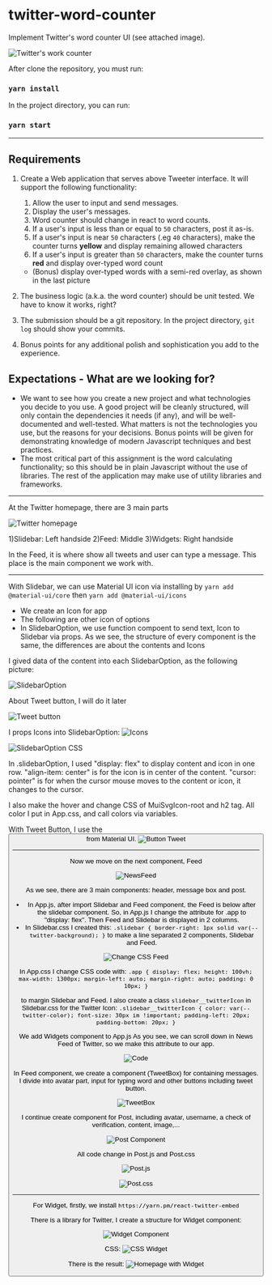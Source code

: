 # twitter-word-counter
Implement Twitter's word counter UI (see attached image).

![Twitter's work counter](https://gist.githubusercontent.com/huygn/ceda027d1f679ba2a99a2630815e5ff7/raw/d860a2917372c8f155e9a2c20161d9076e4b8340/image.jpg)

After clone the repository, you must run:

### `yarn install` 

In the project directory, you can run:

### `yarn start`

_______________________________________
## Requirements

1. Create a Web application that serves above Tweeter interface. It will support the following functionality:

    1. Allow the user to input and send messages.
    1. Display the user's messages.
    1. Word counter should change in react to word counts.
    1. If a user's input is less than or equal to `50` characters, post it as-is.
    1. If a user's input is near `50` characters (.eg `40` characters), make the counter turns **yellow** and display remaining allowed characters
    1. If a user's input is greater than `50` characters, make the counter turns **red** and display over-typed word count
      - (Bonus) display over-typed words with a semi-red overlay, as shown in the last picture

2. The business logic (a.k.a. the word counter) should be unit tested. We have to know it works, right?
3. The submission should be a git repository. In the project directory, `git log` should show your commits.
4. Bonus points for any additional polish and sophistication you add to the experience.

## Expectations - What are we looking for?

- We want to see how you create a new project and what technologies you decide to you use. A good project will be cleanly structured, will only contain the dependencies it needs (if any), and will be well-documented and well-tested. What matters is not the technologies you use, but the reasons for your decisions. Bonus points will be given for demonstrating knowledge of modern Javascript techniques and best practices.
- The most critical part of this assignment is the word calculating functionality; so this should be in plain Javascript without the use of libraries. The rest of the application may make use of utility libraries and frameworks.
_______________________________________

At the Twitter homepage, there are 3 main parts

![Twitter homepage](https://lh3.googleusercontent.com/01Cz8C7ZBp6USRXf-Ge_WAfdYhW72VLRd-P86OH-lTtz49etSj9Q9JwYyyT_7L6NOyLL2cO_sDjGLraHyQxqoDwSKn_BepQo_j0wTPWg7LCGmIq4j_AdJcoH_3SL4UVoFxgBpvnwQyp6t52m5QMgzGj6O_5139uMnh_iFrIzity76PISfi6Sl7R7sVb73e9J9txq-FH6V9qPOtqXtO25pIpVzgaXZsLiKZLD1N4-Mx5NqHjto4gh9FtS0khxcC9jPfJHmO7-iGQnKrm6IvyW_sgQBgCkAHXuPJCLP_wZHwQLaR4mKaGsP-SnQP9qMuaFaErkuGZHPdW0RpKQ05_N_xQW43SUTU3IxioqPusQcI9vvXmd3ta8qkRuRY6MqmL1P9lgcQspJvyeYrxZFQCuynsiIuOk38g3V8rzZjeR3GXxXO3pTc_rnP4V75Z7sibK3xn7NOMjfyv9efFYFad3YbU2W6s9ZZRN3RRtNUF3ejEhz0XYVEJuTmX7ou6BE7MhNy8Rcb519Yf25X72LyvivRHfBUJ_PoJxwC5NNnbNNqhJTDqHsdSXZHccc5kxslN6K6uEsheJ9rohEaJoZbLG60K4mdnLS-IgDU5U9hm2fujkUUtay_c5-QeVrBDW9DamYqS21kY4cZca8ERNVkfCQcjVxj68avvO8cQMUZo7Vmv6ne18190yqnF54QGwM0xI_-W2AHddpPAC---AgbMoZWc=w1688-h949-no?authuser=0)

1)Slidebar: Left handside
2)Feed: Middle
3)Widgets: Right handside

In the Feed, it is where show all tweets and user can type a message. This place is the main component we work with.

_______________________________________
With Slidebar, we can use Material UI icon via installing by `yarn add @material-ui/core` then `yarn add @material-ui/icons`
- We create an Icon for app
- The following are other icon of options 
- In SlidebarOption, we use function compoent to send text, Icon to Slidebar via props. As we see, the structure of every component is the same, the differences are about the contents and Icons

I gived data of the content into each SlidebarOption, as the following picture:

 ![SlidebarOption](https://lh3.googleusercontent.com/cJDPtThFNOKCJWycxxA6VDOJXXzqlTk_Lm-JzcXbXDzEc92YBmz9x7eZhCiV-aNaYj-T9FRs_oDJduzoGc1Nx0CW8CJDBI8XrxvwzQVcjMTxXNUBoyziWlczneOkwLL8QaMn6u0UBLRRUWTJTzhA0zTc-McLpIXr3Q1gp1qd3gDV1833rWdwqY95AQ7tiDIthfmHJ3ucgcdOrNJ3qOPXAtGRNm4Cqkv4A9uMjAa0iMAhhp2A08UZTadbG5kfV-QoIfyDrF4axzC5N3LSJU-cGtqFgIYUb1af0V8Oj2rDjIz7yl7BLQrr654p9zP1KE9y1wm800P4eJdxeR2s25ZxOV8xFihFouC9cwjAmT4iIKAiSCvWrlvhHSw-K3Q4YMtKBf0BovsluKHA3WMxesH3gOYX-dpHxkGzWnN_KzEzCjTF4JleP6DCTUBOZmmuJJO8WKQ467AMoBeJIpx37ygntm8NcdCTAeQjugz7wzEW3qaL29utLTFs-2wMahGNQOFFrb2IIUXY8N84Z00vNREDAHw3vnDcu2zpt6jtCSsWds8OAuTq0wb-PqdtB2L5DihGXK-IPB8RhIzRJ0QrpCkn0ZNJdDiuTTKbuoH37kM-N5Jq96Y6MAugvkvRQoVjM1ly7Akjpu-rfSaYkARL7QnBJi2leQUwIOBkXl5BKIWRPBd4uocGahcU_PkR-NpCtErRggwJfF6UmwRu78-HnExBFkE=w1688-h949-no?authuser=0)

 About Tweet button, I will do it later

 ![Tweet button](https://lh3.googleusercontent.com/y8w8lWFfUVdnV3aU6XlLnHvadmkODgl5rdSpS_pk1qPnrSN9GV3bNsEcl4EtRUY_14-IVCCktyuJ8Afj-cGhjQl5hMoMXa-RivghP3DUH910S2ZSIYPKjpb1o_K-sDUIf430R82IkF3LXou1ZpIPJ7KPJoJChNLutkmEZR8EXk3XLXMKODbEB60vFsenv_HK2PkWH8FjeY9w17d5BeHibM_Z3PrVLPsrSMW0gRE7e4vH5FbH45WCFTbBU-fodAUwd3Jn_1r4SwtHgBbgfUN7orfiJE_Ul-4mcTmuF7_iUJc-tRxfAlGeYf89r2w8Tx62R4I3pQxOFSVAN0VeIzBUqcmJze4EvWemvw0bl9z-j4FD4iPts_JFFiYh1DsCuA2LiHva-pW2_BnRm8QpISFqdSYmkMpP8jf-yScgRMZWvNHIUU3_5EjZWiqEzapzYY3dDuslcCzLAsDuYJRF5ptbMWlA9H6XBPiAH335H87sbwqNGznJiRpfNQvtSACTLukDVRaYBxbc4F1tz2NLULDd7mZ0DK1ZVPURcj26YqqcW0cZCF1I3sJZV1loPFYhn64e6pt5_2AGvc8fc2JSKIn8H39iMZGZlIqPbvNSdkLT4LwgVEMl1kRPGAhT3YCpfpoRt1tmsn9ywBuFA3PF9_jIz81hsljhyAAYf5Vi9oDL5TRjWMdQglYEwwFs6x9o5tW9tSASsw8J9hGtj39N9e8E3dI=w1688-h949-no?authuser=0)

 I props Icons into SlidebarOption:
  ![Icons](https://lh3.googleusercontent.com/Qg_KO1a3zvCqcpMuzMkWSzeilrypIMAfFPN3FlMWPoqAYo58zy4Dralw6q4SpVVPf1yOtJTMjZ6VmSSwD2lZZEgQi3iJ5siqCSo_cw_P4_uIFFT66MIosSgqb9zbmBU2ID3tvvKH6j_mIQ7KrIf43QqgcVYZ927AfvY4NFJCp_sQAETqLU2mPYRbxTNhbmZgt7upcaarrhmb6qga9LhOlIxZkViCt5PVvYABq0ugTYF6rk7ceMSz8LmZdeEBj7Zf1Ky1hdaHQONw1OVHgy5gQ-YOOK5IRp1mevJBtk-04jjdgJYa9fWUr4nmP6LxRkUgkjun7wtTGrMWjl4Pfvk-fyQj2hafI3mf4kGqLZoUClqXsUM89BVO549PjkxrzqniF38q2e7GlAZbUVR60zzZEuTmJd72DY_LjwtA8tod2QoeO-LRhx9o6VnHWFNG6So9_ehm__lNTf_64ZAtJGOG9zx6469G04-BhFiH92yozBmTNjEtBNGCudgHYoWonZ8wkvLDgzqzIhYql-Q7_jOIXh_TvS2ESNnMEFGG7a1v8PPpLkcQAdgGb6F5MZEXNurn_NZaB_jPQ75Va3A4SFBTesDKApFSwI9mQOb5LUX-2D3KpRp6Yr3ssGuzRyEWpzmFz3_uaJlXBwP4GcW1hvkHaRZchgz7IvKL8VcQjruSnq9F7_oeuc_77e2GQbJ0HUkPF5FijKD26viiafmw6joIPDM=w1688-h949-no?authuser=0)

  ![SlidebarOption CSS](https://lh3.googleusercontent.com/TaUbBEvCowz--yrpUIWolhJ393f1TDLWEelx1Bzklx30-qdSh6DpS3iAAF7zJ-S9reP5AQBMuzGlovDu-WsnUPRc0g2tZ46nQhuMsz1JVxmZNaqVg31-abiwDLgyKU4FsXMGDIhgsgdg6B6IFt_8556X8K3-37QYsznmrdXL2a4H5eEbE6RijMHyxcH2SwXmmPssMzrhpEDOUq9OLY3JOK9YvXTXP6lnY2GFb2ysUnt-XzcTCYQQ2OSr04avjJoWZN1wjmBUT0SOH9T9nX-GqlCApYgTVuHkdKA-oqshsPF0TPriKaUhLzRLb5U9csOCWorYtqxoqxarq3AWCaAE8xeWkrSev-MK0CiKgedgmtYe83gcAejwSYbJ2ZVmaBYC3-yqRyCBn1GGEm8wWcuEjZ4vO4HpMgrPFIZJP8q8h6b1ExFbErP_i3_62_SZ5miYJCVCR8bi9nm7yjlF4hA5VCudCb-U2PBvQ8QQMWMMQ04q_maL0HqXNEX7I77P-LEEQaH1OuirGR2kGvHrZVZMb8gXNsomehW5JbNNEeqNoNEPHdtefiiWvSY-n2na_-FBCH1VLM29Yr7X-2tn1Nth-IUWEsCM4lVEF40bT37k1o6G6b-6Fx-q9mog2JqaOMq_M_l16wKuSACSbh0e4uZrG4kh038rwCGfYYcIPnDIR4kTVazV8jf00PyYveHq59PQIfw0S0b34No01Z9KZlxh2IQ=w1688-h949-no?authuser=0)

  In .slidebarOption, I used "display: flex" to display content and icon in one row. "align-item: center" is for the icon is in center of the content. "cursor: pointer" is for when the cursor mouse moves to the content or icon, it changes to the cursor.

  I also make the hover and change CSS of MuiSvgIcon-root and h2 tag. All color I put in App.css, and call colors via variables.

  With Tweet Button, I use the <Button> from Material UI. 
  ![Button Tweet](https://lh3.googleusercontent.com/Ze9XCaAmUewNZFUvJIE3Ves-gdba-rIp5Nx3H90KMqX_X18i0Ext3cuv9Wgru-BlnAeUu5lT-5Ng65kYRAJoi5ZEjef1ugGMdyEXUqlRWG3ek4qeKfLCKPtIZf2k53wLP61kFlTSixAF8kGiJ9t-Ow8gcXjwET0cQcGXEmjRjwePMwzhf8BcpBiX3yHH8A3GO778uimbnw1olkcfZzVoW72TgObEP-Y-SX-PKGwtL781p_25wn483qc2x-5fN2wwkGk-dF4EyNh3q6NLyiC4su6Oeer_rsIgT3DxvRrtrbZhMklA8rEHktIeio5Q3HVUoqBohSo95M2gntDt3XQtSNHTe_KKuSCrFfGPw7C90Ri_Z-UQMyTtXTDuHKuJ9lOXMMWJL8ytGyJMXrssNIgqSkjX6RoHcdMEK29c_0-ZogVZyJctSl1rdwfW1mLWo65lzZ9MmsnJWTw_Gj1_jHhSuMmj0jkPnIhQjJ4leVMJrVexaHavjl7mAlHoma6EMC_GYay2qOuv93b9QgGd-SkEVqRKg4GLhcnytp9I8Ed1vPDmK3B9x7YBTYuSv4aTf7c_gTwsZXtgztLThckWcxK2vtisuzycfnJMD2W6P4RXEMLUC9S6IEDrwEDw8hJ59X1IyfBFbICsClp6Db-Ba9hEusc8IGgSvTnDC5hDf91thvScyvHyUAxqUxQzbG2cMXl1V2b1YUK4pT1_aLJNJaowJ0w=w1688-h949-no?authuser=0)

_______________________________________
Now we move on the next component, Feed

![NewsFeed](https://lh3.googleusercontent.com/iQf2NAyNNRLgSu946UgxgtYd4D9kHVvsm2T30yUa-tCCSkyS1Dm_ngjRCpk6UZVZfAfZf3m4qjC_VOPp1Wb6O425qK4sAekiZhDsEC8eY7lRnNw_KUYryNBlbrgA2Xul4o6KV7UQRrzuKl6BMVbF2osan8pnUZ34n1lgYvJxFFDfbyk0GUCn54CnphQEwXlh-KJK9aUfAFob_PxXiU7xonje5LSCtm3bVsf0hR-mwlDXZSRun9EPyUzstC1o_W2ZVDsMRh8JNs3JAKeTL27VMoGGd-WZHXj1utNZ80yMSQ6fMVsk4-QvQeXnU5-mJBwTRxrGYrCknQcB--FbsFMPvdiKQlA9BX5aCtx0Tf7zDg9Y72PN4D0dMTDIRfV6Ge60bygYs7u9xybTwysp-MWGTzMk9A8N7wevU9QUMQmq5TIvkfrs5v6z65vIdUHwgMOaksYzqPgpnGJMQ-ecRChLW5WQqGiIdmWawByxVEh94rNWH-l5_-fGbPEXBMNkIu0eidSFoGsIQsBgzxf1oZEKpwFHMmbBo_1BOYvR7NsPJHHqI-9w367OO-OuvIFpWn3buNFq61EsswWCyFYQAJ5ztzG2YlaxWvfoYm7EKcgncdOwfEGptwMyPr4iUYSP0EQyjl-HZJtvRo6HZoryMHzK40o0o24Wri8d43LcsbGJ00m6C5PPKNuOdj6UFx3uU-gquVmPx1NO_-j5wlSnN8bcFFI=w1688-h949-no?authuser=0)

As we see, there are 3 main components: header, message box and post.

- In App.js, after import Slidebar and Feed component, the Feed is below after the slidebar component. So, in App.js I change the attribute for .app to "display: flex". Then Feed and Slidebar is displayed in 2 columns. 
- In Slidebar.css I created this:
`
.slidebar {
    border-right: 1px solid var(--twitter-background);
}
`
to make a line separated 2 components, Slidebar and Feed.

![Change CSS Feed](https://lh3.googleusercontent.com/QJQJnpgl1sMPS4Jopk62tgNxq1yyTqVUMs7_58etEJomXoNZj5CF0bRdjFUFaCwUlojaiH2hJsfG4mSNGd3aXuK0cMk66aBPwsj6Qy99puVnBIKdDpZftdzGmb_GkEdB_KaRvFvn8GW13fUaPppxKJsHJHXIxUOcqGacPn7xodMrQJD6Oip7LKuplKSbacOLFSR1Pi4VUQT-M9vn5V8pLO4JKpQsDdoDfBxZNWKDkQfVtdNcFmUWopaLDMuOXQj-0RpF8_etlXjBiNV4lMuGNXbB8zpCrcaLTJHLF5kxac4rV54cY32TLnceUtsPwgylM_pSGYPy3Xsx5hVNdG6U1LheC0HhP3oHhu0OM38q_xmKFRZdleeJvjCt7iyb73gBRjzQJIbCC1dZjcrzQ6An1OIsMdKg2U4G30naUi7XHH3__8KjThAnmrm2bw7AICu9jPMMZv6Pt82uqqxbhPd55leHjj4Tbp2SpxSPfXHqIm2FB9XahWboBHNLqD8P2AUiYF3z4Ul8gsJpTy4Xj7xhrnnKI5qavjrOD97JfERS0YBhFIuzWu9G-cCObS5pvkCUlr2G20TaHa-PEVRwxM-wUYWgG6uWVMf0VE7qhgU-uobkFnsA2_BCS1n7MsxeQRKNzzK2NaprTE6SaSo8a7U22bUq11ZwtJE7ryZIxgbOgyhKT6Y9S9Bj3LDdgjAQ5jDtfQPSyrKFFlWCwXxhPcSjPIo=w1688-h949-no?authuser=0)

In App.css I change CSS code with:
`.app {
    display: flex;
    height: 100vh;
    max-width: 1300px;
    margin-left: auto;
    margin-right: auto;
    padding: 0 10px;
}`

to margin Slidebar and Feed. I also create a class `slidebar__twitterIcon` in Slidebar.css for the Twitter Icon:
`.slidebar__twitterIcon {
    color: var(--twitter-color);
    font-size: 30px im !important;
    padding-left: 20px;
    padding-bottom: 20px;
}`

We add Widgets component to App.js
As you see, we can scroll down in News Feed of Twitter, so we make this attribute to our app.

![Code](https://lh3.googleusercontent.com/RLz8juLyqK6GgWBL4mw3F1RQa9aeT_GGgsnwDx19-UVcKd3M6zlCfS-rnYj3D4fsC6OZ4hq9u88faQXJqZ3_myUkVcXYaeuLfuPaGloMCkVKvpKtH88b6CpixQrGR6C9Hnw1gw9Pj6dz8vtcsrWj0IzjT8dhyU0_tiXBb0ZRi_zHkM-YvqrG2XMGI8VDThVi5Jom6VIyP8MECoIZM2m4d0HaR61c7n6UlprVIZZrKni7dxwxJo8S0rtKJ9rCtVyW9qA2VhfqQpgQAQqznIkfBhG2wdfE8Hji-gioqRuZybxGoWK-TyEUzlNXRmRQJAK0fiR12xmotQ_Td7YsV8nbLcSZ1DfMY7XnRhtekrOes6qr13QzwCk3MZVbRPeWxZCKyia9I61opJLtXPupfnYDr_1VfRrDn9RyNVd0hKrA5IQE4HA7TXj4CEQfc4IcEyAHGIbeWiLG2maOPDl1NgtIz3e9aXrY7LwYZAdZMddXu1O1ui53pQpU4I-cyQ2xJmWY5byrKxGANVxrRa3ug0DzWJrip-8Y5lNcgKGaQ_PQpCeW7xv87MECqjpKzzrmBd8i2mk3e1V3fzvcFjl0crTYBIw-SidcNOn2pq4AB5m5lkIeW4BC1ajcku7J82A_bMS9Obf9hkfT41BcBkyXNck5CcvEJK_aBHCuOsi2NqMYqVgdjEc1P5zzujRoBpyJ1xToiZSBajKD3tRP7J1iRo0q2R8=w907-h511-no?authuser=0)

In Feed component, we create a component (TweetBox) for containing messages. I divide into avatar part, input for typing word and other buttons including tweet button.

![TweetBox](https://lh3.googleusercontent.com/PemxgWbqw7SJlKfa-fyYKmMBmiYl3N7mHFTSCvitI0-EyLGLK-bm7rv5Jt14FK-UA87wifQU3bRJkrzQSViE4xMm_NrsYCybRzzz3CiD3sMXpsBuZutl2QQj6bSw238QQilZUzGk5ZKiSL4s-E5ktVNRd4NVUn-E6xVSgH5NbGdOyyCym7X3rwyt4ZbgLaLyXOMTzCiZ4bXSjacjUPAJ6ne-wmS-Kg_1xCbeEjjk_YQQD1GrUuUQGsdl-K2mIEG3NaHBQhiQW2eT1alNyq_bvegNoiluxxK98g5jeiTRxSdG2mVWs-q0QaL80PymQW_khRJh1Va7df2J2yx_nVzZKWvf4XBLk9n728vp4F-cIr6NFJ2TCBgI2iVYcn42_9pMhTtZWgTgTPNw2gTvAqfVDASyq7iFB6YEyS6OXBzDpbSuTjYzzHhMo9solGtRuv0bF4ub6SS-BL3s1YiWAVMFFlHdaLXJRz-wF9SDQhdL_XkEA1vQL7nPB2AWVVOg7iIBhlOqg_o9w75vrlNPoi1LISfrgx9X1qSWMN8hHFV59tVKwQOl9GnfXXEHoBCPk6HNw7OaFiUv2B13DkGT8qWpow1WqOcliWpj6iEzBdg4jj9A9zDYI7p5c4hhzxkLuID0LrDBDo5hYFdlcSN3i6AnoybuaFnYP4vMy99hvraAuUZpjMnopqwtsZ2p4YF9t-_vMZVWU-pazEwSYZq5229d8bE=w1688-h949-no?authuser=0)

I continue create component for Post, including avatar, username, a check of verification, content, image,...

![Post Component](https://lh3.googleusercontent.com/xRDCrZ33bXDrNJzT7BM7UOiHPU06TCWoDi4RfvqYQfZ0nN5FUnFDIKCBFXdSZEuFbWjTLRT73Jz7ocKp0hh9BxoeM0AvAybZGFEUhUf6nhDNh5RlwlXZvPtGNsi83XYEb2Dt8vo-irUYZMkbz73Y3fNBPInNMW5IpTUF4_N8ChnVqFEYx5bsTvf7sTRcc41Pbt2ndP7umYwd7hZ2pBrdJnWcuBL3K3ae1rEhS5N58FlBjWBUgmMTDNt_sAox_aB_Hj0bsOjwGa4Yvrbfv6aeFam_wX2ReRAF5XZ_v5e0AIN79357_i1xY6Al7LyuVYTNJbudWrXi7zXISS1bUdXQZjgeWWlsHNjr8ySPhYahJIWgFaOUoIac6XblJMcaJAYL2ZUMnan_j_pFoAXUopKX0csxVWQUt94Vl7BE-QfvKlqnIWmN2H3y55RhRQIPGEwgpDeM_mWISlEoBa_bNTc5bukXE_Xk-TFT5Bwz4SiqaYox7mhQaomVeWOhcRTqlLP10AAGqkAx63aijlfUbZ_nvHLpNpwxr-x9gSN76Z5O1cGOjVfc4bs3P-PxTeesGoUqaGa_XGEVsCXaSeD__EDwoyEozHugHYwPCVZ1v2gwoCZIkppPUXlGmOL09nqdo7f23Jc6mH75S7Nq-Tbdu08kKyvqta-wy8APbZApH_UTefd-ecW4rw7aex8mclSxsH9uYb5b1_BtPCeEvFVEerreMsI=w1688-h949-no?authuser=0)

All code change in Post.js and Post.css

![Post.js](https://lh3.googleusercontent.com/xziZcnR5h087XyA8szac4-Y3xlfFSeKMFJ0SpSfYLX4T9jxolfuLWGguX0V67qFHuTYMQ1pWGrb5lah4NR-d6OCcyNNBlfbXRmIe4YTzzI_RVLnDcsNF1mVIpjFXqvsenpw1rdHBJd-d0kwckJEjW33jGrpHiaeQ0Zq_4LSYNjRNFGhgfWmHm4lh4Ky458I8QZ2V335juNur0x9Xq35aUy_LS4sXlKnpGskHQ-Bvv-UVHRjNVSQ9y8LcmIlYbtcuHuCyjSHbvp9S3EalEilXUDVnN9lFR71kBiEi1rncyKPzOvoFq2vxistNNbvU15y3lH1gz2cFzH191UmndwwQJa3OstPnbEti6wHW3qxs-8PBgnogc8pzmi-ubf_e_4OmMjBkAj8nw2JhMGE7i6mz6KCM2cPH-NSmS7kiD2hkJvjbVz8NSU_KRuHD0jbLUSOq1jkKHtb-84fyF-Yxqz9otsMOk63dphS9MvJPMXgLr2ghNo5dMaoFBuQ8xLfZhUX958rWs-v-hKc0saJPGWh_jpQVIo6eU2KPObDmpAicjjwX9Ed8xeCOL34PRPIeG-6EU4DtD3lMkOGsZCdQmZ_VxCIucvI_uFvnKu8437_blvc9dhlvgNIgkywWFNLP5Uxu6OZYUFVQ5aNXiJWN5RdX3uncE8MjU2CbSBNXzsstgqWBVMiw3dXUGSqkOY2w9zDisNrp9YaE8Yz3dkXy8KFVcOg=w1688-h949-no?authuser=0)

![Post.css](https://lh3.googleusercontent.com/3TB80W05Md3E4u-KQsueXbv_jRfYL5KMmpSeiWi0TkwRY3wJluWege1TF7sZvVLRV4WkB2unYcD83gBV793fsT2QIEbaubLXHcVB0HzV4eZefL0OyeZJi9s0SXMIL9HsPIUSPCKbOdmw7-TBNcIOGqPwt-3iRT3fr9OsywjqtmLm3oJrr37bum1CnFpZjPhiJtZ1O6ZUA_tAzI_ClZUK6bZGv5sBn-6dgm_8bjJs3VqaZjSY-Mh9nmZzn2zqLS4OOhzzglbtkNW2GMs9jon7ljz-Kd2GBwBTiZ8v9qxEFpXSBIReeKtdPQpxkMevc9oEXIs6ar1OjV9Whbfq507ZxlhvwiqVZNGrhIMJrDK2xnBvQYcjVPAShPgq9z4OoYH5pT1pkNIVBfDjldRaZk7qZchR7AvahNFlv7hRBXGgAtjkL3z-Ppm7Bi0fOdK0U86PlSO9vFkRqpyQvMFJR3JNjLu_pDbYdqmIirqHUxHuT-nn-XvHYf7aubDyQAxOHS5FYyGahPw9uaA6TYKzvABm8I8tYGjar3PUnt5MINZh8bE9zh-z1_FAvCrAdLJPgc4sKsfAXnR24Hptx7iWnw8LI1on_UFfBF1-jS-0en4Hv86POmgu4Zf0Z04u2zxGSNCi0jvQkZ-HX1R66PfheyrS_ouXnhyR0Ad975UIexCtGkqzKuKKWwBwgkWqvMxiwXvk1HsbgKEsBimtWGrDRFKwMI4=w1688-h949-no?authuser=0)


_______________________________________
For Widget, firstly, we install `https://yarn.pm/react-twitter-embed`

There is a library for Twitter, I create a structure for Widget component:

![Widget Component](https://lh3.googleusercontent.com/ZOI0Xd-CjAP2Dm1z07sPslTTWdzdRetonNQZAqgToRd86G1YWLY8Vyvh0xYvLCq1qYDFKXlESqt-QGAR4k4jai1of_n2VpHSmKgszqb-V0o3A2XE8NdJfQ7hD4SxkQHW3Jd-WkVPt6fOSLGpluoI1LjbmSh0aubz2klHUBHXH1JXrOs0hu39Nblik1zRHDHT4q53Yvan5H_E-A8uHVrbhX6rwx6vCH7D4UllWQeIrMe2wXtMoYazzODgvt6aNIa7BNKsfp7FIIwPdSMW00CSl1DV2ISDKb74D0rBj_h9dQ6dhgeefeLrPH3-FcZy0C5VGzDFzxMCg6rYcEzlhGULrckf0QegVGdshUpkHk7iDnD6teTnjEC7U-gQmxq4o_OYkAQS_ZM7uzSNr7y9CSusQH0iEeE8i-I2nibTvnAesf6qbR_2Qqz48qYposORU8Sykb_TvtfVctZkiaqlzTfjcL7mfLpB6Dk07Lmd7XW1eJN-FeEkyBvr6zwPNQ-fIB-nR5j20JfnbeSCBbodIDPBplFnS0NGOLEsHh-6OM9F9tNF_qcT_mlnkI2KTFOcIbNpICXPh9vH23tmwGoB7FZ5u1gFxuwM5xH2HmaX9IcmlbiWyCRS2_iAF2AtwONa7ZtErFPKuSUzndGjoZPNEY9Ckay3iWlSTH70ap9hDCIvCdW-ibrhNwq_rjB-doEtWJh4SbcjFaHxEn0q6tRcU6RbMbA=w381-h214-no?authuser=0)

CSS:
![CSS Widget](https://lh3.googleusercontent.com/MsgtptP95HOgvNdFGohPRbfKYhp6fIm0o-E0-j8jDWhREwvTRUqzAOGE8I-kR2tk0lLhv2yH6eJ5vkXz6pghBZMqcsxRcy2PTNfK5Ckrecw2HueiZj_LldxCnLPIMAw0CAPrwbiR-x_MwVJNipx2T_InVEx13EIp4u95-MqvwBt3AmzRW05dUx05j2O5fGN3RlpblsNCw5QMrqAN7fCUSbId18zbT1JQ3Tbgoq0wdh9u8cTWaXqIFE6xhxJPyOh_HDp288sL2JTA66ny5FgITB0IPnB0xHNTHKBJa1hIEfti8g7WEDbjhEDAgisW4AeYOUoQX2ig5VBiN6JQNZWF3SfWlpxgphdWRSFHU5bq95RZ6a36d7it7h4-TCB8kYnw4w_GH2FcWV0ZIBtBUtgGIPQHij7fEQXsavlusartL12ZvTbj3hGAp7eVONhzt40Eqy9kAuAdnY5OYb58tHH1iYZLfZ_63irwVG_Ff9q58rUuKf-zUe43mHXQQXAt1W7TWCRIIy8R7-JSN0cLnlxFejxxqnSRPuXoB5nhnMfJk_4f4MnzXw1m09a3UIFhCS2oLFVyIF-hIj1svwDGvB-haKKc7oiyhOuSpKotQaaf29GtXEHxSJMj4kegalEd5PDvVkmxZuN5eKg5qtGuidWixoCYBmMv7e5LzjQSxUcCUUVq45FqqKtTReT_3rmPdpEXuXPSMhne7ZmdXA_MU3xmc7k=w1688-h949-no?authuser=0)

There is the result:
![Homepage with Widget](https://lh3.googleusercontent.com/qfls1azsjLnpIdN26bsswVxsvEXDuUKGE2Ao1H_MqRBBqsGMBy1Q30VuM4vYod-rK0Ha3fi1aePUDqARyi2i4sqSAjvvw7G6ebnHfETKUKfrUHJUF3yi6Pz4pfA4UJF7xds9bHZumsmq-RgMGcO67xnt8uD9HTM7A0BxMRF7SRUpGw8DdqukQxu6XEeS8l3KzdRa295O3M2CP4uVv1aKpaGRyKPFQ5dm5RwUbruhaPNGOJfWjwG16etdcWqqLCOViRfnJ2OzNbgnwUingp3sNnJxB9KwwIk_m-MPDl0ts5yBBGYZ6Fiv4YjqbTfUcsY0A0f88qFWctAtJG1TQkShY16y9-FBTlJDosEQg1VhTzsOCZv2KG6g1u3Yn47o3uFzu3j89L1_6AxcI9ZlhuLJCIGgBj_46wcGaJDVUJ0MqCFNmPCEGW8u7H2OxLoq6WHoe6Sq8hBIaZAPf3SevM-5Lkpoz808ZlQyXmuSv2DPgBtlshhtGU-JqdJXUxTVy9gT2opTiiXrTxRLlCVQ1UD-GcIV9PGWNGgTQVF_IbfYkSC00FCgb6qrV3llEI2dNgYgNd4OwPxqgI50h6klX2rdP8RdWTWSaMHkFvcKdH34fSpDNi4H22S5Hs8xpRjOjxau9No8QstQ68ly1XWXLm9Kcuq9PpUhOHxauMKu4a9y4eY75mmPInR3e4p-NdvzeFU2-WjmjwMl_uEb7yLp6hi9VvE=w381-h214-no?authuser=0)
